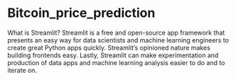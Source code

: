 # Bitcoin_price_prediction

What is Streamlit?
Streamlit is a free and open-source app framework that presents an easy way for data scientists and machine learning engineers to create great Python apps quickly. Streamlit’s opinioned nature makes building frontends easy. Lastly, Streamlit can make experimentation and production of data apps and machine learning analysis easier to do and to iterate on.
